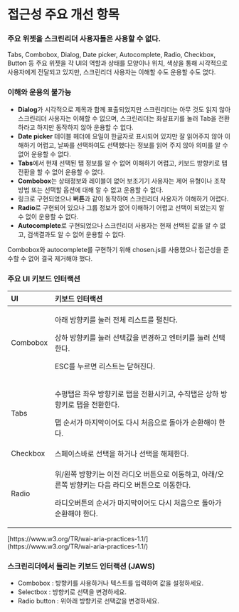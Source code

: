 # 접근성 주요 개선 항목

### 주요 위젯을 스크린리더 사용자들은 사용할 수 없다. <a id="tabs-combobox-dialog-date-picker-autocomplete-radio-checkbox-button"></a>

Tabs, Combobox, Dialog, Date picker, Autocomplete, Radio, Checkbox, Button 등 주요 위젯을 각 UI의 역할과 상태를 모양이나 위치, 색상을 통해 시각적으로 사용자에게 전달되고 있지만, 스크린리더 사용자는 이해할 수도 운용할 수도 없다.

### 이해와 운용의 불가능 <a id="undefined"></a>

* **Dialog**가 시각적으로 제목과 함께 표출되었지만 스크린리더는 아무 것도 읽지 않아 스크린리더 사용자는 이해할 수 없으며, 스크린리더는 화살표키를 눌러 Tab을 전환하라고 하지만 동작하지 않아 운용할 수 없다.
* **Date picker** 테이블 헤더에 요일이 한글자로 표시되어 있지만 잘 읽어주지 않아 이해하기 어렵고, 날짜를 선택하여도 선택했다는 정보를 읽어 주지 않아 의미를 알 수 없어 운용할 수 없다.
* **Tabs**에서 현재 선택된 탭 정보를 알 수 없어 이해하기 어렵고, 키보드 방향키로 탭 전환을 할 수 없어 운용할 수 없다.
* **Combobox**는 상태정보와 레이블이 없어 보조기기 사용자는 제어 유형이나 조작 방법 또는 선택할 옵션에 대해 알 수 없고 운용할 수 없다.
* 링크로 구현되었으나 **버튼**과 같이 동작하여 스크린리더 사용자가 이해하기 어렵다.
* **Radio**로 구현되어 있으나 그룹 정보가 없어 이해하기 어렵고 선택이 되었는지 알 수 없이 운용할 수 없다.
* **Autocomplete**로 구현되었으나 스크린리더 사용자는 현재 선택된 값을 알 수 없고, 검색결과도 알 수 없어 운용할 수 없다.

Combobox와 autocomplete를 구현하기 위해 chosen.js를 사용했으나 접근성을 준수할 수 없어 결국 제거해야 했다.

### 주요 UI 키보드 인터랙션 <a id="ui"></a>

<table>
  <thead>
    <tr>
      <th style="text-align:left">UI</th>
      <th style="text-align:left"><b>키보드 인터랙션</b>
      </th>
    </tr>
  </thead>
  <tbody>
    <tr>
      <td style="text-align:left">Combobox</td>
      <td style="text-align:left">
        <p>아래 방향키를 눌러 전체 리스트를 펼친다.</p>
        <p>상하 방향키를 눌러 선택값을 변경하고 엔터키를 눌러 선택한다.</p>
        <p>ESC를 누르면 리스트는 닫혀진다.</p>
      </td>
    </tr>
    <tr>
      <td style="text-align:left">Tabs</td>
      <td style="text-align:left">
        <p>수평탭은 좌우 방향키로 탭을 전환시키고, 수직탭은 상하 방향키로 탭을 전환한다.</p>
        <p>탭 순서가 마지막이어도 다시 처음으로 돌아가 순환해야 한다.</p>
      </td>
    </tr>
    <tr>
      <td style="text-align:left">Checkbox</td>
      <td style="text-align:left">스페이스바로 선택을 하거나 선택을 해제한다.</td>
    </tr>
    <tr>
      <td style="text-align:left">Radio</td>
      <td style="text-align:left">
        <p>위/왼쪽 방향키는 이전 라디오 버튼으로 이동하고, 아래/오른쪽 방향키는 다음 라디오 버튼으로 이동한다.</p>
        <p>라디오버튼의 순서가 마지막이어도 다시 처음으로 돌아가 순환해야 한다.</p>
      </td>
    </tr>
  </tbody>
</table>​[https://www.w3.org/TR/wai-aria-practices-1.1/](https://www.w3.org/TR/wai-aria-practices-1.1/)​

### 스크린리더에서 들리는 키보드 인터랙션 \(JAWS\) <a id="jaws"></a>

* Combobox : 방향키를 사용하거나 텍스트를 입력하여 값을 설정하세요.
* Selectbox : 방향키로 선택을 변경하세요.
* Radio button : 위아래 방향키로 선택값을 변경하세요.



